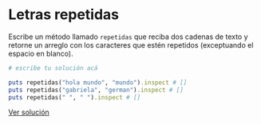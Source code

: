 # Letras repetidas

Escribe un método llamado `repetidas` que reciba dos cadenas de texto y retorne un arreglo con los caracteres que estén repetidos (exceptuando el espacio en blanco).

```ruby
# escribe tu solución acá

puts repetidas("hola mundo", "mundo").inspect # []
puts repetidas("gabriela", "german").inspect # []
puts repetidas(" ", " ").inspect # []
```

[Ver solución](solutions/letras_repetidas.rb)
